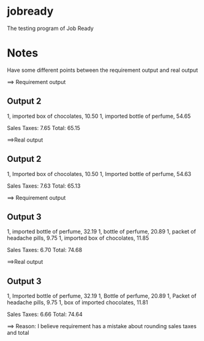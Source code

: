 # jobready
The testing program of Job Ready


# Notes
Have some different points between the requirement output and real output

==> Requirement output
## Output 2
1, imported box of chocolates, 10.50
1, imported bottle of perfume, 54.65

Sales Taxes: 7.65
Total: 65.15

==>Real output
## Output 2
1, Imported box of chocolates, 10.50
1, Imported bottle of perfume, 54.63

Sales Taxes: 7.63
Total: 65.13


==> Requirement output
## Output 3
1, imported bottle of perfume, 32.19
1, bottle of perfume, 20.89
1, packet of headache pills, 9.75
1, imported box of chocolates, 11.85

Sales Taxes: 6.70
Total: 74.68

==>Real output
## Output 3
1, Imported bottle of perfume, 32.19
1, Bottle of perfume, 20.89
1, Packet of headache pills, 9.75
1, box of imported chocolates, 11.81

Sales Taxes: 6.66
Total: 74.64


==> Reason: I believe requirement has a mistake about rounding sales taxes and total